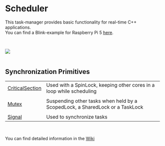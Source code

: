 <h1>Scheduler</h1>

<p>
This task-manager provides basic functionality for real-time C++ applications.<br />
You can find a Blink-example for Raspberry Pi 5 <a href="https://github.com/svenbieg/Blink">here</a>.
</p>
<br />

<img src="https://github.com/user-attachments/assets/a62770eb-6f1a-4035-a30c-d2c6846475e8" /><br />
<br />

<h2>Synchronization Primitives</h2>

<table>
  <tr>
    <td><a href="https://github.com/svenbieg/Scheduler/wiki#critical-section">CriticalSection</a></td>
    <td>Used with a SpinLock, keeping other cores in a loop while scheduling</td>
  </tr><tr><td></td></tr><tr>
    <td><a href="https://github.com/svenbieg/Scheduler/wiki#mutex">Mutex</a></td>
    <td>Suspending other tasks when held by a ScopedLock, a SharedLock or a TaskLock</td>
  </tr><tr><td></td></tr><tr>
    <td><a href="https://github.com/svenbieg/Scheduler/wiki#signal">Signal</a></td>
    <td>Used to synchronize tasks</td>
  </tr>
</table><br />

<p>
You can find detailed information in the <a href="https://github.com/svenbieg/Scheduler/wiki">Wiki</a>
</p>
<br />
